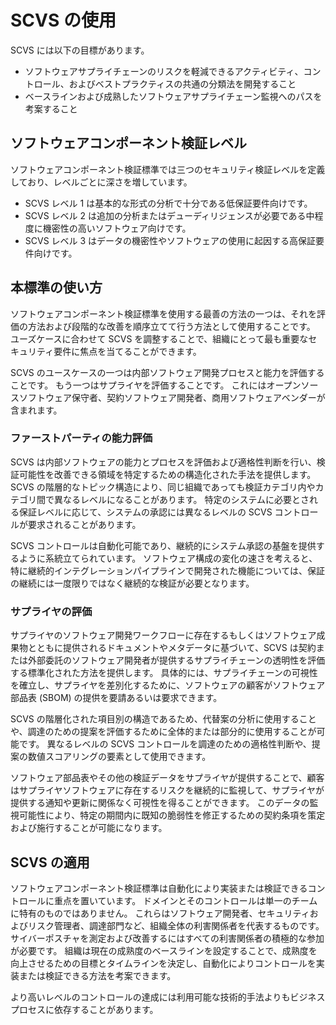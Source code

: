 # SCVS の使用

SCVS には以下の目標があります。

* ソフトウェアサプライチェーンのリスクを軽減できるアクティビティ、コントロール、およびベストプラクティスの共通の分類法を開発すること
* ベースラインおよび成熟したソフトウェアサプライチェーン監視へのパスを考案すること

## ソフトウェアコンポーネント検証レベル

ソフトウェアコンポーネント検証標準では三つのセキュリティ検証レベルを定義しており、レベルごとに深さを増しています。

* SCVS レベル 1 は基本的な形式の分析で十分である低保証要件向けです。
* SCVS レベル 2 は追加の分析またはデューディリジェンスが必要である中程度に機密性の高いソフトウェア向けです。
* SCVS レベル 3 はデータの機密性やソフトウェアの使用に起因する高保証要件向けです。

## 本標準の使い方

ソフトウェアコンポーネント検証標準を使用する最善の方法の一つは、それを評価の方法および段階的な改善を順序立てて行う方法として使用することです。
ユーズケースに合わせて SCVS を調整することで、組織にとって最も重要なセキュリティ要件に焦点を当てることができます。


SCVS のユースケースの一つは内部ソフトウェア開発プロセスと能力を評価することです。
もう一つはサプライヤを評価することです。
これにはオープンソースソフトウェア保守者、契約ソフトウェア開発者、商用ソフトウェアベンダーが含まれます。

### ファーストパーティの能力評価
SCVS は内部ソフトウェアの能力とプロセスを評価および適格性判断を行い、検証可能性を改善できる領域を特定するための構造化された手法を提供します。
SCVS の階層的なトピック構造により、同じ組織であっても検証カテゴリ内やカテゴリ間で異なるレベルになることがあります。
特定のシステムに必要とされる保証レベルに応じて、システムの承認には異なるレベルの SCVS コントロールが要求されることがあります。


SCVS コントロールは自動化可能であり、継続的にシステム承認の基盤を提供するように系統立てられています。
ソフトウェア構成の変化の速さを考えると、特に継続的インテグレーションパイプラインで開発された機能については、保証の継続には一度限りではなく継続的な検証が必要となります。


### サプライヤの評価
サプライヤのソフトウェア開発ワークフローに存在するもしくはソフトウェア成果物とともに提供されるドキュメントやメタデータに基づいて、SCVS は契約または外部委託のソフトウェア開発者が提供するサプライチェーンの透明性を評価する標準化された方法を提供します。
具体的には、サプライチェーンの可視性を確立し、サプライヤを差別化するために、ソフトウェアの顧客がソフトウェア部品表 (SBOM) の提供を要請あるいは要求できます。



SCVS の階層化された項目別の構造であるため、代替案の分析に使用することや、調達のための提案を評価するために全体的または部分的に使用することが可能です。
異なるレベルの SCVS コントロールを調達のための適格性判断や、提案の数値スコアリングの要素として使用できます。


ソフトウェア部品表やその他の検証データをサプライヤが提供することで、顧客はサプライヤソフトウェアに存在するリスクを継続的に監視して、サプライヤが提供する通知や更新に関係なく可視性を得ることができます。
このデータの監視可能性により、特定の期間内に既知の脆弱性を修正するための契約条項を策定および施行することが可能になります。



## SCVS の適用

ソフトウェアコンポーネント検証標準は自動化により実装または検証できるコントロールに重点を置いています。
ドメインとそのコントロールは単一のチームに特有のものではありません。
これらはソフトウェア開発者、セキュリティおよびリスク管理者、調達部門など、組織全体の利害関係者を代表するものです。
サイバーポスチャを測定および改善するにはすべての利害関係者の積極的な参加が必要です。
組織は現在の成熟度のベースラインを設定することで、成熟度を向上させるための目標とタイムラインを決定し、自動化によりコントロールを実装または検証できる方法を考案できます。


より高いレベルのコントロールの達成には利用可能な技術的手法よりもビジネスプロセスに依存することがあります。

<div style="page-break-after: always; visibility: hidden">
\newpage
</div>
